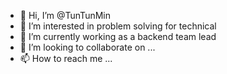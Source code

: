 - 👋 Hi, I’m @TunTunMin
- 👀 I’m interested in problem solving for technical
- 🌱 I’m currently working as a backend team lead
- 💞️ I’m looking to collaborate on ...
- 📫 How to reach me ...

<!---
TunTunMin/TunTunMin is a ✨ special ✨ repository because its `README.md` (this file) appears on your GitHub profile.
You can click the Preview link to take a look at your changes.
--->
